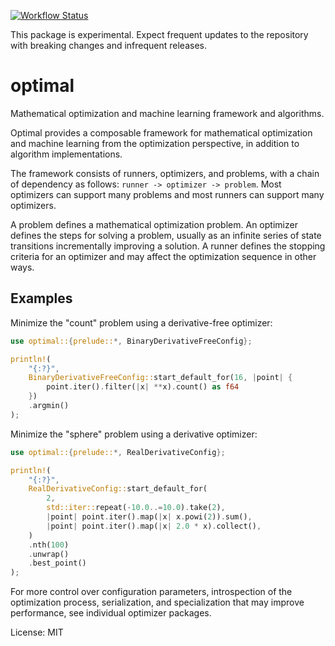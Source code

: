 [![Workflow Status](https://github.com/justinlovinger/optimal-rs/workflows/build/badge.svg)](https://github.com/justinlovinger/optimal-rs/actions?query=workflow%3A%22build%22)

This package is experimental.
Expect frequent updates to the repository
with breaking changes
and infrequent releases.

# optimal

Mathematical optimization and machine learning framework
and algorithms.

Optimal provides a composable framework
for mathematical optimization
and machine learning
from the optimization perspective,
in addition to algorithm implementations.

The framework consists of runners,
optimizers,
and problems,
with a chain of dependency as follows:
`runner -> optimizer -> problem`.
Most optimizers can support many problems
and most runners can support many optimizers.

A problem defines a mathematical optimization problem.
An optimizer defines the steps for solving a problem,
usually as an infinite series of state transitions
incrementally improving a solution.
A runner defines the stopping criteria for an optimizer
and may affect the optimization sequence
in other ways.

## Examples

Minimize the "count" problem
using a derivative-free optimizer:

```rust
use optimal::{prelude::*, BinaryDerivativeFreeConfig};

println!(
    "{:?}",
    BinaryDerivativeFreeConfig::start_default_for(16, |point| {
        point.iter().filter(|x| **x).count() as f64
    })
    .argmin()
);
```

Minimize the "sphere" problem
using a derivative optimizer:

```rust
use optimal::{prelude::*, RealDerivativeConfig};

println!(
    "{:?}",
    RealDerivativeConfig::start_default_for(
        2,
        std::iter::repeat(-10.0..=10.0).take(2),
        |point| point.iter().map(|x| x.powi(2)).sum(),
        |point| point.iter().map(|x| 2.0 * x).collect(),
    )
    .nth(100)
    .unwrap()
    .best_point()
);
```

For more control over configuration parameters,
introspection of the optimization process,
serialization,
and specialization that may improve performance,
see individual optimizer packages.

License: MIT
